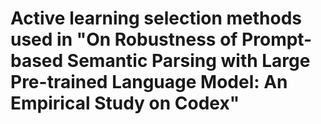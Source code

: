 # Active learning selection methods used in "On Robustness of Prompt-based Semantic Parsing with Large Pre-trained Language Model: An Empirical Study on Codex"


